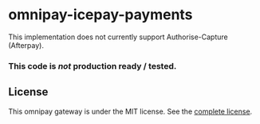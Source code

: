 # omnipay-icepay-payments

This implementation does not currently support Authorise-Capture (Afterpay).

### This code is *not* production ready / tested.

## License

This omnipay gateway is under the MIT license. See the [complete license](LICENSE).
